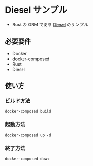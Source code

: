 # Diesel サンプル

- Rust の ORM である [Diesel](https://diesel.rs/) のサンプル

## 必要要件

- Docker
- docker-composed
- Rust
- Diesel

## 使い方

### ビルド方法

```term
docker-composed build
```

### 起動方法

```term
docker-composed up -d
```

### 終了方法

```term
docker-composed down
```
